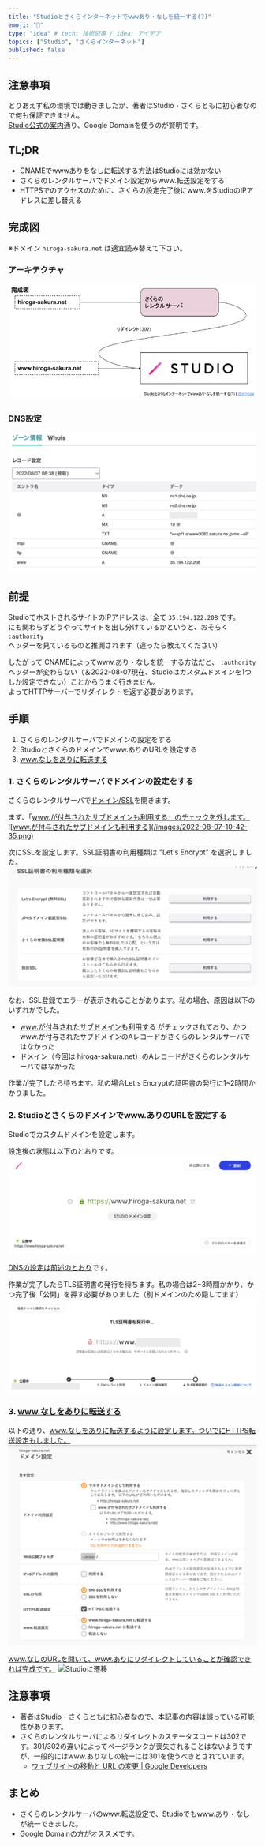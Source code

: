 ```yaml
---
title: "Studioとさくらインターネットでwwwあり・なしを統一する(?)"
emoji: "🐘"
type: "idea" # tech: 技術記事 / idea: アイデア
topics: ["Studio", "さくらインターネット"]
published: false
---
```


## 注意事項

とりあえず私の環境では動きましたが、著者はStudio・さくらともに初心者なので何も保証できません。  
[Studio公式の案内](https://note.com/studio_design/n/n195bd389a7bc)通り、Google Domainを使うのが賢明です。

## TL;DR

- CNAMEでwwwありをなしに転送する方法はStudioには効かない
- さくらのレンタルサーバでドメイン設定からwww.転送設定をする
- HTTPSでのアクセスのために、さくらの設定完了後にwww.をStudioのIPアドレスに差し替える

## 完成図

※ドメイン `hiroga-sakura.net` は適宜読み替えて下さい。

### アーキテクチャ
![](/images/studio-sakura-internet-architecture.png)

### DNS設定
![DNS設定](/images/2022-08-07-10-13-13.png)

## 前提

StudioでホストされるサイトのIPアドレスは、全て `35.194.122.208` です。  
にも関わらずどうやってサイトを出し分けているかというと、おそらく `:authority` ヘッダーを見ているものと推測されます（違ったら教えてください）  

したがって CNAMEによってwww.あり・なしを統一する方法だと、 `:authority` ヘッダーが変わらない（＆2022-08-07現在、Studioはカスタムドメインを1つしか設定できない）ことからうまく行きません。  
よってHTTPサーバーでリダイレクトを返す必要があります。

## 手順

1. さくらのレンタルサーバでドメインの設定をする
2. Studioとさくらのドメインでwww.ありのURLを設定する
3. www.なしをありに転送する


### 1. さくらのレンタルサーバでドメインの設定をする

さくらのレンタルサーバで[ドメイン/SSL](https://secure.sakura.ad.jp/rs/cp/domain/list)を開きます。

まず、「www.が付与されたサブドメインも利用する」のチェックを外します。  
![www.が付与されたサブドメインも利用する](/images/2022-08-07-10-42-35.png)

次にSSLを設定します。SSL証明書の利用種類は "Let's Encrypt" を選択しました。
![SSL証明書の利用種類を選択](/images/2022-08-07-10-34-28.png)

なお、SSL登録でエラーが表示されることがあります。私の場合、原因は以下のいずれかでした。

- www.が付与されたサブドメインも利用する がチェックされており、かつwww.が付与されたサブドメインのAレコードがさくらのレンタルサーバではなかった
- ドメイン（今回は hiroga-sakura.net）のAレコードがさくらのレンタルサーバではなかった

作業が完了したら待ちます。私の場合Let's Encryptの証明書の発行に1~2時間かかりました。


### 2. Studioとさくらのドメインでwww.ありのURLを設定する

Studioでカスタムドメインを設定します。

設定後の状態は以下のとおりです。
![Studioドメイン設定後](/images/2022-08-07-10-55-31.png)

[DNSの設定は前述のとおり](#dns設定)です。

作業が完了したらTLS証明書の発行を待ちます。私の場合は2~3時間かかり、かつ完了後「公開」を押す必要がありました（別ドメインのため隠してます）
![TLS証明書を発行中...](/images/2022-08-07-11-00-23.png)


### 3. www.なしをありに転送する

以下の通り、www.なしをありに転送するように設定します。ついでにHTTPS転送設定もしました。
![hiroga-sakura.net ドメイン設定](/images/2022-08-07-11-02-43.png)

www.なしのURLを開いて、www.ありにリダイレクトしていることが確認できれば完成です。
![Studioに遷移](2022-08-07-11-06-15.png)


## 注意事項

- 著者はStudio・さくらともに初心者なので、本記事の内容は誤っている可能性があります。
- さくらのレンタルサーバによるリダイレクトのステータスコードは302です。301/302の違いによってページランクが喪失されることはないようですが、一般的にはwww.ありなしの統一には301を使うべきとされています。
    - [ウェブサイトの移動と URL の変更 | Google Developers](https://developers.google.com/search/docs/advanced/crawling/site-move-with-url-changes?hl=ja%EF%BC%89&visit_id=637954320565655653-2762288753&rd=1)

## まとめ

- さくらのレンタルサーバのwww.転送設定で、Studioでもwww.あり・なしが統一できました。
- Google Domainの方がオススメです。
